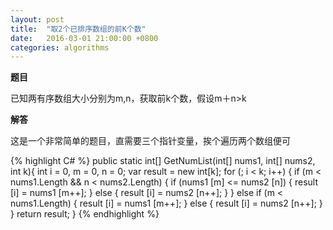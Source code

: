 ```yaml
---
layout: post
title:  "取2个已排序数组的前K个数"
date:   2016-03-01 21:00:00 +0800
categories: algorithms
---
```


**题目**

已知两有序数组大小分别为m,n，获取前k个数，假设m＋n>k

**解答**

这是一个非常简单的题目，直需要三个指针变量，挨个遍历两个数组便可

{% highlight C# %}
public static int[] GetNumList(int[] nums1, int[] nums2, int k){
	int i = 0, m = 0, n = 0;
	var result = new int[k];
	for (; i < k; i++) {
		if (m < nums1.Length && n < nums2.Length) {
			if (nums1 [m] <= nums2 [n]) {
				result [i] = nums1 [m++];
			} else {
				result [i] = nums2 [n++];
			}
		} else if (m < nums1.Length) {
			result [i] = nums1 [m++];
		} else {
			result [i] = nums2 [n++];
		}
	}
	return result;
}
{% endhighlight %}
